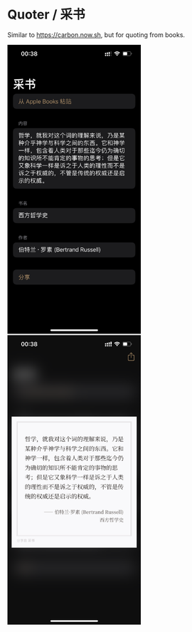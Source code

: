 # Quoter / 采书

Similar to https://carbon.now.sh, but for quoting from books.

<p float="left">
<img alt="Main View" src="screenshots/main.png" width="300"/>
<img alt="Share View" src="screenshots/share.png" width="300"/>
</p>
